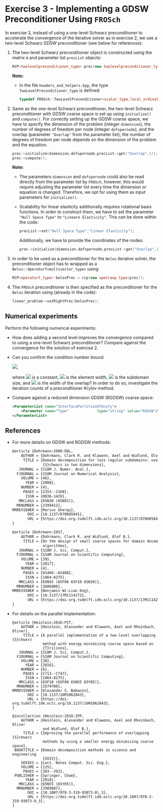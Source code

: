 # Exercise 3 - Implementing a GDSW Preconditioner Using `FROSch`

In exercise 3, instead of using a one-level Schwarz preconditioner to accelerate the convergence of the iterative solver as in exercise 2, we use a two-level Schwarz GDSW preconditioner (see below for references):

1. The two-level Schwarz preconditioner object is constructed using the matrix `A` and parameter list `precList` objects:

   ```c++
   RCP<twolevelpreconditioner_type> prec(new twolevelpreconditioner_type(A,precList));
   ```

   **Note:**

   + In the file `headers_and_helpers.hpp`, the type `TwoLevelPreconditioner_type` is defined:

     ```c++
     typedef FROSch::TwoLevelPreconditioner<scalar_type,local_ordinal_type,global_ordinal_type,node_type> twolevelpreconditioner_type;
     ```

2. Same as the one-level Schwarz preconditioner, the two-level Schwarz preconditioner with GDSW coarse space is set up using `initialize()` and `compute()`. For correctly setting up the GDSW coarse space, we have to specify the dimension of the problem (integer `dimension`), the number of degrees of freedom per node (integer `dofspernode`), and the overlap (parameter `"Overlap"` from the parameter list); the number of degrees of freedom per node depends on the dimension of the problem and the equation.

   ```c++
   prec->initialize(dimension,dofspernode,precList->get("Overlap",1));
   prec->compute();
   ```

   **Note:**

   + The parameters `dimension` and `dofspernode` could also be read directly from the parameter list by `FROSch`, however, this would require adjusting the parameter list every time the dimension or equation is changed. Therefore, we opt for using them as input parameters for `initialize()`.

   + Scalability for linear elasticity additionally requires rotational basis functions. In order to construct them, we have to set the parameter `"Null Space Type"` to `"Lineare Elasticity"`. This can be done within the code:

     ```c++
     precList->set("Null Space Type","Linear Elasticity");
     ```

     Additionally, we have to provide the coordinates of the nodes:

     ```c++
     prec->initialize(dimension,dofspernode,precList->get("Overlap",1),null,coordinates);
     ```



3. In order to be used as a preconditioner for the `Belos` iterative solver, the preconditioner object has to wrapped as a `Belos::OperatorT<multivector_type>` using:

   ```c++
   RCP<operatort_type> belosPrec = rcp(new xpetraop_type(prec));
   ```

4. The `FROSch` preconditioner is then specified as the preconditioner for the `Belos` iteration using (already in the code):

   ```c++
   linear_problem->setRightPrec(belosPrec);
   ```

## Numerical experiments

Perform the following numerical experiments:

+ How does adding a second level improves the convergence compared to using a one-level Schwarz preconditioner? Compare against the convergence for the solution of exercise 2.

+ Can you confirm the condition number bound 

  <img src="https://render.githubusercontent.com/render/math?math=\kappa(M^{-1}K) \leq C (1%2B\frac{H}{\delta}) (1%2B\log(\frac{H}{h}))">, 

  where <img src="https://render.githubusercontent.com/render/math?math=C"> is a constant, <img src="https://render.githubusercontent.com/render/math?math=h"> is the element width, <img src="https://render.githubusercontent.com/render/math?math=H"> is the subdomain size, and <img src="https://render.githubusercontent.com/render/math?math=\delta"> is the width of the overlap? In order to do so, investigate the iteration counts of a preconditioner Krylov method.

+ Compare against a reduced dimension GDSW (RGDSW) coarse space:

  ```xml
  <ParameterList name="InterfacePartitionOfUnity">
      <Parameter name="Type"             type="string" value="RGDSW"/>
  </ParameterList>
  ```

## References

+ For more details on GDSW and RGDSW methods:

  ```latex
  @article {Dohrmann:2008:DDL,
      AUTHOR = {Dohrmann, Clark R. and Klawonn, Axel and Widlund, Olof B.},
       TITLE = {Domain decomposition for less regular subdomains: overlapping
                {S}chwarz in two dimensions},
     JOURNAL = {SIAM J. Numer. Anal.},
    FJOURNAL = {SIAM Journal on Numerical Analysis},
      VOLUME = {46},
        YEAR = {2008},
      NUMBER = {4},
       PAGES = {2153--2168},
        ISSN = {0036-1429},
     MRCLASS = {65N30 (65N55)},
    MRNUMBER = {2399412},
  MRREVIEWER = {Marius Ghergu},
         DOI = {10.1137/070685841},
         URL = {https://doi-org.tudelft.idm.oclc.org/10.1137/070685841},
  }
  
  @article {Dohrmann:2017,
      AUTHOR = {Dohrmann, Clark R. and Widlund, Olof B.},
       TITLE = {On the design of small coarse spaces for domain decomposition
                algorithms},
     JOURNAL = {SIAM J. Sci. Comput.},
    FJOURNAL = {SIAM Journal on Scientific Computing},
      VOLUME = {39},
        YEAR = {2017},
      NUMBER = {4},
       PAGES = {A1466--A1488},
        ISSN = {1064-8275},
     MRCLASS = {65N55 (65F08 65F10 65N30)},
    MRNUMBER = {3686806},
  MRREVIEWER = {Benjamin Wi-Lian Ong},
         DOI = {10.1137/17M1114272},
         URL = {https://doi-org.tudelft.idm.oclc.org/10.1137/17M1114272},
  }
+ For details on the parallel implementation:

  ```
  @article {Heinlein:2016:PIT,
      AUTHOR = {Heinlein, Alexander and Klawonn, Axel and Rheinbach, Oliver},
       TITLE = {A parallel implementation of a two-level overlapping {S}chwarz
                method with energy-minimizing coarse space based on
                {T}rilinos},
     JOURNAL = {SIAM J. Sci. Comput.},
    FJOURNAL = {SIAM Journal on Scientific Computing},
      VOLUME = {38},
        YEAR = {2016},
      NUMBER = {6},
       PAGES = {C713--C747},
        ISSN = {1064-8275},
     MRCLASS = {65F10 (65F08 65N55 65Y05)},
    MRNUMBER = {3579700},
  MRREVIEWER = {Olexander S. Babanin},
         DOI = {10.1137/16M1062843},
         URL = {https://doi-org.tudelft.idm.oclc.org/10.1137/16M1062843},
  }
  
  @incollection {Heinlein:2018:IPP,
      AUTHOR = {Heinlein, Alexander and Klawonn, Axel and Rheinbach, Oliver
                and Widlund, Olof B.},
       TITLE = {Improving the parallel performance of overlapping {S}chwarz
                methods by using a smaller energy minimizing coarse space},
   BOOKTITLE = {Domain decomposition methods in science and engineering
                {XXIV}},
      SERIES = {Lect. Notes Comput. Sci. Eng.},
      VOLUME = {125},
       PAGES = {383--392},
   PUBLISHER = {Springer, Cham},
        YEAR = {2018},
     MRCLASS = {65N55 (65Y05)},
    MRNUMBER = {3989887},
         DOI = {10.1007/978-3-319-93873-8\_3},
         URL = {https://doi-org.tudelft.idm.oclc.org/10.1007/978-3-319-93873-8_3},
  }
  ```

  